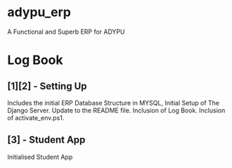 # adypu_erp
A Functional and Superb ERP for ADYPU

Log Book
====================================================
## [1][2] - Setting Up

Includes the initial ERP Database Structure in MYSQL, Initial Setup of The Django Server. Update to the README file. Inclusion of Log Book. Inclusion of activate_env.ps1.

## [3] - Student App

Initialised Student App